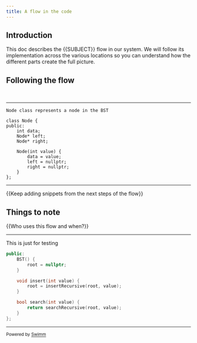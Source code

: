 ```yaml
---
title: A flow in the code
---
```

## Introduction

This doc describes the {{SUBJECT}} flow in our system. We will follow its implementation across the various locations so you can understand how the different parts create the full picture.

## Following the flow

&nbsp;

<SwmSnippet path="bst.cpp" line="5">

---

```
Node class represents a node in the BST
```

```
class Node {
public:
    int data;
    Node* left;
    Node* right;

    Node(int value) {
        data = value;
        left = nullptr;
        right = nullptr;
    }
};
```

---

</SwmSnippet>

{{Keep adding snippets from the next steps of the flow}}

## Things to note

{{Who uses this flow and when?}}

<SwmSnippet path="/bst.cpp" line="51">

---

This is just for testing

```c++
public:
    BST() {
        root = nullptr;
    }

    void insert(int value) {
        root = insertRecursive(root, value);
    }

    bool search(int value) {
        return searchRecursive(root, value);
    }
};
```

---

</SwmSnippet>

<SwmMeta version="3.0.0" repo-id="Z2l0aHViJTNBJTNBc3dpbW0tdGVzdCUzQSUzQW1kLW11YmluLWhhc2Fu" repo-name="swimm-test"><sup>Powered by [Swimm](https://app.swimm.io/)</sup></SwmMeta>

